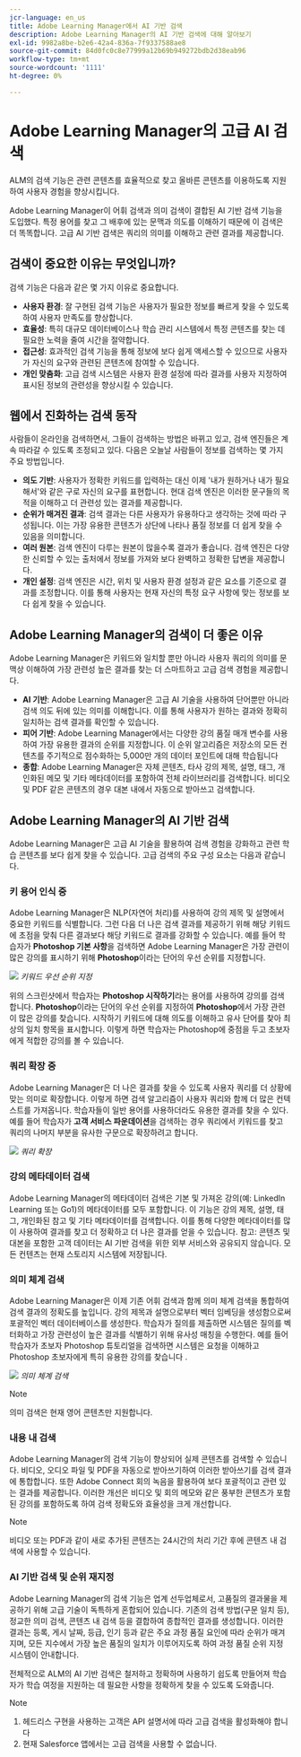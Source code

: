 ```yaml
---
jcr-language: en_us
title: Adobe Learning Manager에서 AI 기반 검색
description: Adobe Learning Manager의 AI 기반 검색에 대해 알아보기
exl-id: 9982a8be-b2e6-42a4-836a-7f9337588ae8
source-git-commit: 84d0fc0c8e77999a12b69b949272bdb2d38eab96
workflow-type: tm+mt
source-wordcount: '1111'
ht-degree: 0%

---
```


# Adobe Learning Manager의 고급 AI 검색

ALM의 검색 기능은 관련 콘텐츠를 효율적으로 찾고 올바른 콘텐츠를 이용하도록 지원하여 사용자 경험을 향상시킵니다.

Adobe Learning Manager이 어휘 검색과 의미 검색이 결합된 AI 기반 검색 기능을 도입했다. 특정 용어를 찾고 그 배후에 있는 문맥과 의도를 이해하기 때문에 이 검색은 더 똑똑합니다. 고급 AI 기반 검색은 쿼리의 의미를 이해하고 관련 결과를 제공합니다.

## 검색이 중요한 이유는 무엇입니까?

검색 기능은 다음과 같은 몇 가지 이유로 중요합니다.

* **사용자 환경**: 잘 구현된 검색 기능은 사용자가 필요한 정보를 빠르게 찾을 수 있도록 하여 사용자 만족도를 향상합니다.
* **효율성**: 특히 대규모 데이터베이스나 학습 관리 시스템에서 특정 콘텐츠를 찾는 데 필요한 노력을 줄여 시간을 절약합니다.
* **접근성**: 효과적인 검색 기능을 통해 정보에 보다 쉽게 액세스할 수 있으므로 사용자가 자신의 요구와 관련된 콘텐츠에 참여할 수 있습니다.
* **개인 맞춤화**: 고급 검색 시스템은 사용자 환경 설정에 따라 결과를 사용자 지정하여 표시된 정보의 관련성을 향상시킬 수 있습니다.

## 웹에서 진화하는 검색 동작

사람들이 온라인을 검색하면서, 그들이 검색하는 방법은 바뀌고 있고, 검색 엔진들은 계속 따라갈 수 있도록 조정되고 있다. 다음은 오늘날 사람들이 정보를 검색하는 몇 가지 주요 방법입니다.

* **의도 기반**: 사용자가 정확한 키워드를 입력하는 대신 이제 &#39;내가 원하거나 내가 필요해서&#39;와 같은 구로 자신의 요구를 표현합니다. 현대 검색 엔진은 이러한 문구들의 목적을 이해하고 더 관련성 있는 결과를 제공합니다.
* **순위가 매겨진 결과**: 검색 결과는 다른 사용자가 유용하다고 생각하는 것에 따라 구성됩니다. 이는 가장 유용한 콘텐츠가 상단에 나타나 품질 정보를 더 쉽게 찾을 수 있음을 의미합니다.
* **여러 원본**: 검색 엔진이 다루는 원본이 많을수록 결과가 좋습니다. 검색 엔진은 다양한 신뢰할 수 있는 출처에서 정보를 가져와 보다 완벽하고 정확한 답변을 제공합니다.
* **개인 설정**: 검색 엔진은 시간, 위치 및 사용자 환경 설정과 같은 요소를 기준으로 결과를 조정합니다. 이를 통해 사용자는 현재 자신의 특정 요구 사항에 맞는 정보를 보다 쉽게 찾을 수 있습니다.

## Adobe Learning Manager의 검색이 더 좋은 이유

Adobe Learning Manager은 키워드와 일치할 뿐만 아니라 사용자 쿼리의 의미를 문맥상 이해하여 가장 관련성 높은 결과를 찾는 더 스마트하고 고급 검색 경험을 제공합니다.

* **AI 기반**: Adobe Learning Manager은 고급 AI 기술을 사용하여 단어뿐만 아니라 검색 의도 뒤에 있는 의미를 이해합니다. 이를 통해 사용자가 원하는 결과와 정확히 일치하는 검색 결과를 확인할 수 있습니다.
* **피어 기반**: Adobe Learning Manager에서는 다양한 강의 품질 매개 변수를 사용하여 가장 유용한 결과의 순위를 지정합니다. 이 순위 알고리즘은 저장소의 모든 컨텐츠를 주기적으로 점수화하는 5,000만 개의 데이터 포인트에 대해 학습됩니다
* **종합**: Adobe Learning Manager은 자체 콘텐츠, 타사 강의 제목, 설명, 태그, 개인화된 메모 및 기타 메타데이터를 포함하여 전체 라이브러리를 검색합니다. 비디오 및 PDF 같은 콘텐츠의 경우 대본 내에서 자동으로 받아쓰고 검색합니다.

## Adobe Learning Manager의 AI 기반 검색

Adobe Learning Manager은 고급 AI 기술을 활용하여 검색 경험을 강화하고 관련 학습 콘텐츠를 보다 쉽게 찾을 수 있습니다. 고급 검색의 주요 구성 요소는 다음과 같습니다.

### 키 용어 인식 중

Adobe Learning Manager은 NLP(자연어 처리)를 사용하여 강의 제목 및 설명에서 중요한 키워드를 식별합니다. 그런 다음 더 나은 검색 결과를 제공하기 위해 해당 키워드에 초점을 맞춰 다른 결과보다 해당 키워드로 결과를 강화할 수 있습니다. 예를 들어 학습자가 **Photoshop 기본 사항**&#x200B;을 검색하면 Adobe Learning Manager은 가장 관련이 많은 강의를 표시하기 위해 **Photoshop**&#x200B;이라는 단어의 우선 순위를 지정합니다.

![](assets/search-2.png)
_키워드 우선 순위 지정_

위의 스크린샷에서 학습자는 **Photoshop 시작하기**&#x200B;라는 용어를 사용하여 강의를 검색합니다. **Photoshop**&#x200B;이라는 단어의 우선 순위를 지정하여 **Photoshop**&#x200B;에서 가장 관련이 많은 강의를 찾습니다. 시작하기 키워드에 대해 의도를 이해하고 유사 단어를 찾아 최상의 일치 항목을 표시합니다. 이렇게 하면 학습자는 Photoshop에 중점을 두고 초보자에게 적합한 강의를 볼 수 있습니다.

### 쿼리 확장 중

Adobe Learning Manager은 더 나은 결과를 찾을 수 있도록 사용자 쿼리를 더 상황에 맞는 의미로 확장합니다. 이렇게 하면 검색 알고리즘이 사용자 쿼리와 함께 더 많은 컨텍스트를 가져옵니다. 학습자들이 일반 용어를 사용하더라도 유용한 결과를 찾을 수 있다. 예를 들어 학습자가 **고객 서비스 파운데이션**&#x200B;을 검색하는 경우 쿼리에서 키워드를 찾고 쿼리의 나머지 부분을 유사한 구문으로 확장하려고 합니다.

![](assets/search-1.png)
_쿼리 확장_

### 강의 메타데이터 검색

Adobe Learning Manager의 메타데이터 검색은 기본 및 가져온 강의(예: LinkedIn Learning 또는 Go1)의 메타데이터를 모두 포함합니다. 이 기능은 강의 제목, 설명, 태그, 개인화된 참고 및 기타 메타데이터를 검색합니다. 이를 통해 다양한 메타데이터를 많이 사용하여 결과를 찾고 더 정확하고 더 나은 결과를 얻을 수 있습니다.
참고: 콘텐츠 및 대본을 포함한 고객 데이터는 AI 기반 검색을 위한 외부 서비스와 공유되지 않습니다. 모든 컨텐츠는 현재 스토리지 시스템에 저장됩니다.

### 의미 체계 검색

Adobe Learning Manager은 이제 기존 어휘 검색과 함께 의미 체계 검색을 통합하여 검색 결과의 정확도를 높입니다. 강의 제목과 설명으로부터 벡터 임베딩을 생성함으로써 포괄적인 벡터 데이터베이스를 생성한다. 학습자가 질의를 제출하면 시스템은 질의를 벡터화하고 가장 관련성이 높은 결과를 식별하기 위해 유사성 매칭을 수행한다. 예를 들어 학습자가 초보자 Photoshop 튜토리얼을 검색하면 시스템은 요청을 이해하고 Photoshop 초보자에게 특히 유용한 강의를 찾습니다 .

![](assets/semantic-search.png)
_의미 체계 검색_

>[!NOTE]
>
>의미 검색은 현재 영어 콘텐츠만 지원합니다.

### 내용 내 검색

Adobe Learning Manager의 검색 기능이 향상되어 실제 콘텐츠를 검색할 수 있습니다. 비디오, 오디오 파일 및 PDF을 자동으로 받아쓰기하여 이러한 받아쓰기를 검색 결과에 통합합니다. 또한 Adobe Connect 회의 녹음을 활용하여 보다 포괄적이고 관련 있는 결과를 제공합니다. 이러한 개선은 비디오 및 회의 메모와 같은 풍부한 콘텐츠가 포함된 강의를 포함하도록 하여 검색 정확도와 효율성을 크게 개선합니다.

>[!NOTE]
>
>비디오 또는 PDF과 같이 새로 추가된 콘텐츠는 24시간의 처리 기간 후에 콘텐츠 내 검색에 사용할 수 있습니다.

### AI 기반 검색 및 순위 재지정

Adobe Learning Manager의 검색 기능은 업계 선두업체로서, 고품질의 결과물을 제공하기 위해 고급 기술이 독특하게 혼합되어 있습니다. 기존의 검색 방법(구문 일치 등), 정교한 의미 검색, 콘텐츠 내 검색 등을 결합하여 종합적인 결과를 생성합니다. 이러한 결과는 등록, 게시 날짜, 등급, 인기 등과 같은 주요 과정 품질 요인에 따라 순위가 매겨지며, 모든 지수에서 가장 높은 품질의 일치가 이루어지도록 하여 과정 품질 순위 지정 시스템이 안내합니다.

전체적으로 ALM의 AI 기반 검색은 철저하고 정확하며 사용하기 쉽도록 만들어져 학습자가 학습 여정을 지원하는 데 필요한 사항을 정확하게 찾을 수 있도록 도와줍니다.


>[!NOTE]
>
>1. 헤드리스 구현을 사용하는 고객은 API 설명서에 따라 고급 검색을 활성화해야 합니다
>2. 현재 Salesforce 앱에서는 고급 검색을 사용할 수 없습니다.
